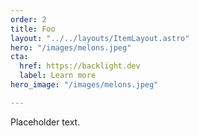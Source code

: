 ```yaml
---
order: 2
title: Foo
layout: "../../layouts/ItemLayout.astro"
hero: "/images/melons.jpeg"
cta:
  href: https://backlight.dev
  label: Learn more
hero_image: "/images/melons.jpeg"

---
```

Placeholder text.